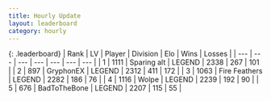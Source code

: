 ```yaml
---
title: Hourly Update
layout: leaderboard
category: hourly
---
```


{: .leaderboard}
| Rank | LV | Player | Division | Elo | Wins | Losses |
| --- | --- | --- | --- | --- | --- | --- |
| <span data-change="0">1</span> | 1111 | <span title="ID: 203132">Sparing alt</span> | LEGEND | <span data-change="0">2338</span> | <span data-change="0">267</span> | <span data-change="0">101</span> |
| <span data-change="0">2</span> | 897 | <span title="ID: 315148">GryphonEX</span> | LEGEND | <span data-change="0">2312</span> | <span data-change="0">411</span> | <span data-change="0">172</span> |
| <span data-change="0">3</span> | 1063 | <span title="ID: 357425">Fire Feathers</span> | LEGEND | <span data-change="-5">2282</span> | <span data-change="2">186</span> | <span data-change="1">76</span> |
| <span data-change="0">4</span> | 1116 | <span title="ID: 204953">Wolpe</span> | LEGEND | <span data-change="11">2239</span> | <span data-change="1">192</span> | <span data-change="0">90</span> |
| <span data-change="0">5</span> | 676 | <span title="ID: 391169">BadToTheBone</span> | LEGEND | <span data-change="0">2207</span> | <span data-change="0">115</span> | <span data-change="0">55</span> |